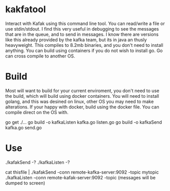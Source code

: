 # kakfatool
Interact with Kafak using this command line tool. You can read/write a file or use stdin/stdout.
I find this very useful in debugging to see the messages that are in the queue, and to send in messages.
I know there are versions like this already provided by the kafka team, but its in java an thusly heavyweight. This compiles to 8.2mb binaries, and you don't need to install anything. You can build using containers if you do not wish to install go. Go can cross compile to another OS. 


# Build
Most will want to build for your current enviroment, you don't need to use the build, which will build using docker containers. You will need to install golang, and this was desined on linux, other OS you may need to make alterations. If your happy with docker, build using the docker file. You can compile direct on the OS with. 

go get ./...
go build -o kafkaListen kafka.go listen.go
go build -o kafkaSend kafka.go send.go


# Use
./kafakSend -?
./kafkaListen -?

cat thisfile | ./kafakSend -conn remote-kafka-server:9092 -topic mytopic
./kafkaListen -conn remote-kafak-server:9092 -topic  (messages will be dumped to screen)
